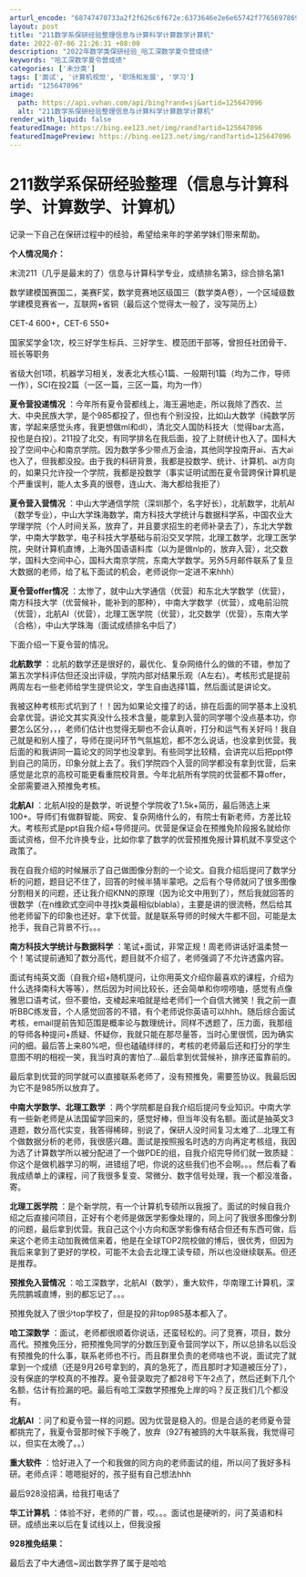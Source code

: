 ```yaml
---
arturl_encode: "68747470733a2f2f626c6f672e:6373646e2e6e65742f77656978696e5f34373030363933342f:61727469636c652f64657461696c732f313235363437303936"
layout: post
title: "211数学系保研经验整理信息与计算科学计算数学计算机"
date: 2022-07-06 21:26:31 +08:00
description: "2022年数学类保研经验_哈工深数学夏令营成绩"
keywords: "哈工深数学夏令营成绩"
categories: ['未分类']
tags: ['面试', '计算机视觉', '职场和发展', '学习']
artid: "125647096"
image:
  path: https://api.vvhan.com/api/bing?rand=sj&artid=125647096
  alt: "211数学系保研经验整理信息与计算科学计算数学计算机"
render_with_liquid: false
featuredImage: https://bing.ee123.net/img/rand?artid=125647096
featuredImagePreview: https://bing.ee123.net/img/rand?artid=125647096
---
```


# 211数学系保研经验整理（信息与计算科学、计算数学、计算机）

记录一下自己在保研过程中的经验，希望给来年的学弟学妹们带来帮助。

**个人情况简介：**
  
末流211（几乎是最末的了）信息与计算科学专业，成绩排名第3，综合排名第1
  
数学建模国赛国二，美赛F奖，数学竞赛地区级国三（数学类A卷），一个区域级数学建模竞赛省一，互联网+省铜（最后这个觉得太一般了，没写简历上）
  
CET-4 600+，CET-6 550+
  
国家奖学金1次，校三好学生标兵、三好学生、模范团干部等，曾担任社团骨干、班长等职务
  
省级大创1项，机器学习相关，发表北大核心1篇、一般期刊1篇（均为二作，导师一作），SCI在投2篇（一区一篇，三区一篇，均为一作）

**夏令营投递情况**
：今年所有夏令营都线上，海王遍地走，所以我除了西农、兰大、中央民族大学，是个985都投了，但也有个别没投，比如山大数学（纯数学厉害，学起来感觉头疼，我更想做ml和dl），清北交人国防科技大（觉得bar太高，投也是白投）。211投了北交，有同学排名在我后面，投了上财统计也入了。国科大投了空间中心和南京学院。因为数学多少带点万金油，其他同学投南开ai、吉大ai也入了，但我都没投。由于我的科研背景，我都是投数学、统计、计算机、ai方向的，如果只允许投一个学院，我都是投数学（事实证明试图在夏令营跨保计算机是个严重误判，能人太多真的很卷，连山大、海大都给我拒了）

**夏令营入营情况**
：中山大学通信学院（深圳那个，名字好长），北航数学，北航AI（数学专业），中山大学珠海数学，南方科技大学统计与数据科学系，中国农业大学理学院（个人时间关系，放弃了，并且要求招生的老师补录去了），东北大学数学，中南大学数学，电子科技大学基础与前沿交叉学院，北理工数学，北理工医学院，央财计算机直博，上海外国语语料库（以为是做nlp的，放弃入营），北交数学，国科大空间中心，国科大南京学院，东南大学数学。另外5月邮件联系了复旦大数据的老师，给了私下面试的机会，老师说你一定进不来hhh）

**夏令营offer情况**
：太惨了，就中山大学通信（优营）和东北大学数学（优营），南方科技大学（优营候补，能补到的那种），中南大学数学（优营），成电前沿院（优营），北航AI（优营），北理工医学院（优营），北交数学（优营），东南大学（合格），中山大学珠海（面试成绩排名中后了）

下面介绍一下夏令营的情况。
  
**北航数学**
：北航的数学还是很好的，最优化、复杂网络什么的做的不错，参加了第五次学科评估但还没出评级，学院内部对结果乐观（A左右）。考核形式是提前两周左右一些老师给学生提供论文，学生自由选择1篇，然后面试是讲论文。

我被这种考核形式坑到了！！因为如果论文撞了的话，排在后面的同学基本上没机会拿优营。讲论文其实真没什么技术含量，能拿到入营的同学哪个没点基本功，你要怎么区分，，，老师们估计也觉得无聊也不会认真听，打分和运气有关好吗！我自己就是和别人撞了，导师在提问环节气氛尴尬，都不怎么说话，也没拿到优营。我后面的和我讲同一篇论文的同学也没拿到。有些同学比较精，会讲完以后把ppt停到自己的简历，印象分就上去了。我们学院四个入营的同学都没有拿到优营，后来感觉是北京的高校可能更看重院校背景。今年北航所有学院的优营都不算offer，全部需要进入预推免考核。

**北航AI**
：北航AI投的是数学，听说整个学院收了1.5k+简历，最后筛选上来100+。导师们有做群智能、网安、复杂网络什么的，有院士有新老师，方差比较大。考核形式是ppt自我介绍+导师提问。优营是保证会在预推免阶段报名就给你面试资格，但不允许换专业，比如你拿了数学的优营预推免报计算机就不享受这个政策了。
  
我在自我介绍的时候展示了自己做图像分割的一个论文。自我介绍后提问了数学分析的问题，题目记不住了，回答的时候半猜半蒙吧。之后有个导师就问了很多图像分割相关的问题，还让我介绍KNN的原理（因为论文中用到了），然后我就回答的很数学（在n维欧式空间中寻找k类最相似blabla），主要是讲的很流畅，然后给其他老师留下的印象也还好。拿下优营。就是联系导师的时候大牛都不回，可能是太抢手，我自己背景不行。。。

**南方科技大学统计与数据科学**
：笔试+面试，非常正规！周老师讲话好温柔赞一个！笔试提前通知了数分高代，题目就不介绍了，老师强调了不允许透露内容。
  
面试有纯英文面（自我介绍+随机提问，让你用英文介绍你最喜欢的课程，介绍为什么选择南科大等等），然后因为时间比较长，还会简单和你唠唠嗑，感觉有点像雅思口语考试，但不要怕，支棱起来咱就是给老师们一个自信大微笑！我之前一直听BBC练发音，个人感觉回答的不错，有个老师说你英语可以hhh。随后综合面试考核，email提前告知范围是概率论与数理统计。同样不透题了，压力面，我那组的导师各种提问+质疑、怀疑你，我就只能在那尽量答，当时心里很慌，因为确实问的细。最后答上来80%吧，但也磕磕绊绊的，考核的老师最后还和打分的学生意图不明的相视一笑，我当时真的害怕了…最后拿到优营候补，排序还蛮靠前的。
  
最后拿到优营的同学就可以直接联系老师了，没有预推免，需要签协议。我最后因为它不是985所以放弃了。

**中南大学数学、北理工数学**
：两个学院都是自我介绍后提问专业知识。中南大学有一些新老师是从法国留学回来的，感觉好棒，但当年没有名额。面试是抽英文3道题，数分高代实变，我答得稀碎，别说了，保研人没时间复习太难了…北理工有个做数据分析的老师，我很感兴趣。面试是按照报名时选的方向再定考核组，我因为选了计算数学所以被分配进了一个做PDE的组，自我介绍完导师们就一致质疑：你这个是做机器学习的啊，进错组了吧，你说的这些我们也不会啊。。。然后看了看我成绩单上的课程，问了我很多复变、常微分、数字信号处理，我一个都没准备，寄。

**北理工医学院**
：是个新学院，有一个计算机专硕所以我报了。面试的时候自我介绍之后直接问项目，正好有个老师是做医学影像处理的，同上问了我很多图像分割的问题，最后拿到优营。我自己这个小方向和医学影像有结合但还有东西可做，后来这个老师主动加我微信来着，他是在全球TOP2院校做的博后，很优秀，但因为我后来拿到了更好的学校，可能不太会去北理工读专硕，所以也没继续联系。但还是推荐。

**预推免入营情况**
：哈工深数学，北航AI（数学），重大软件，华南理工计算机，深先院鹏城直博，别的都忘记了。。。
  
预推免就入了很少top学校了，但是投的非top985基本都入了。

**哈工深数学**
：面试，老师都很顺着你说话，还蛮轻松的。问了竞赛，项目，数分高代。预推免压分，把预推免同学的分数压到夏令营同学以下，所以总排名以后没有预推免的什么事，联系老师也不行。而且群里负责的老师啥也不说，面试完了就拿到一个成绩（还是9月26号拿到的，真的急死了，而且那时才知道被压分了），没有保底的学校真的不推荐。夏令营录取完了都28号下午2点了，然后还剩下几个名额，估计有捡漏的吧。最后有哈工深数学预推免上岸的吗？反正我们几个都没有。

**北航AI**
：问了和夏令营一样的问题。因为优营是稳入的。但是合适的老师夏令营都挑完了，我夏令营那时候下手晚了，放弃（927有被鸽的大牛联系我，我觉得可以，但实在太晚了。。）

**重大软件**
：恰好进入了一个和我做的同方向的老师面试的组，所以问了我好多科研。老师点评：嗯嗯挺好的，孩子挺有自己想法hhh
  
最后928没招满，给我打电话了

**华工计算机**
：体验不好，老师的广普，哎。。。面试也是硬听的，问了英语和科研。成绩出来以后在复试线以上，但我没报

**928推免结果：**
  
最后去了中大通信~润出数学界了属于是哈哈